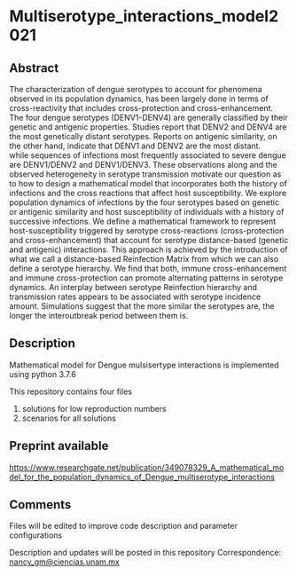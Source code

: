 # Multiserotype_interactions_model2021

## Abstract

The characterization of dengue serotypes to account for phenomena observed in its population dynamics, has been largely done in terms of cross-reactivity that includes cross-protection and cross-enhancement. 
The four dengue serotypes (DENV1-DENV4) are generally classified by their genetic and antigenic properties. 
Studies report that DENV2 and DENV4 are the most genetically distant serotypes. 
Reports on antigenic similarity, on the other hand, indicate that DENV1 and DENV2 are the most distant.  
while sequences of infections most frequently associated to severe dengue are DENV1/DENV2 and DENV1/DENV3. These observations along and the observed heterogeneity in serotype transmission motivate our question as to how to design a mathematical model that incorporates both the history of infections and the cross reactions that affect host susceptibility. 
We explore population dynamics of infections by the four serotypes based on genetic or antigenic similarity and  host susceptibility of individuals with a history of successive infections. We define a mathematical framework to represent host-susceptibility triggered by serotype cross-reactions (cross-protection and cross-enhancement) that account for serotype distance-based (genetic and antigenic) interactions. This approach is achieved by the introduction of what we call a distance-based Reinfection Matrix from which we can also define a serotype hierarchy. We find that both, immune cross-enhancement and immune cross-protection can promote alternating patterns in serotype dynamics. An interplay between serotype Reinfection hierarchy and transmission rates appears to be associated with serotype incidence amount. Simulations suggest that the more similar the serotypes are, the longer the interoutbreak period between them is. 

## Description

Mathematical model for Dengue mulsisertype interactions is implemented using python 3.7.6

This repository contains four files
1. solutions for low reproduction numbers
2. scenarios for all solutions 

## Preprint available
https://www.researchgate.net/publication/349078329_A_mathematical_model_for_the_population_dynamics_of_Dengue_multiserotype_interactions

## Comments

Files will be edited to improve code description and parameter configurations

Description and updates will be posted in this repository
Correspondence: nancy_gm@ciencias.unam.mx




